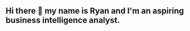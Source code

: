 ## Hi there 👋 my name is Ryan and I'm an aspiring business intelligence analyst.

<!--
**ryancparkes/ryancparkes** is a ✨ _special_ ✨ repository because its `README.md` (this file) appears on your GitHub profile.

Here are some ideas to get you started:

- 🔭 I’m currently working on gaining an online presence, getting my name out there and showcasing my portfolio and the skills I've attained.
- 🌱 In May 2024 I enrolled in the TripleTen Business Intelligence Analyst course. Here I learned multiple disciplines including Excel, SQL, Tableau, Power BI, and Python
- 👯 I’m looking to collaborate on anything
- 🤔 I’m looking for help with connecting with recruiters, employers or fellow analysts within the data analytics indusrry
- 💬 Ask me about anything
- 📫 How to reach me: linkedin.com/in/ryancparkes


-->
